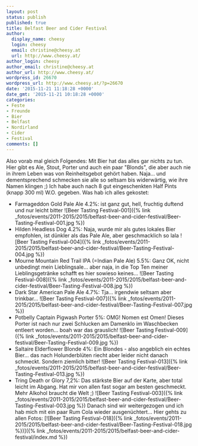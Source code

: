 ```yaml
---
layout: post
status: publish
published: true
title: Belfast Beer and Cider Festival
author:
  display_name: cheesy
  login: cheesy
  email: christine@cheesy.at
  url: http://www.cheesy.at/
author_login: cheesy
author_email: christine@cheesy.at
author_url: http://www.cheesy.at/
wordpress_id: 26670
wordpress_url: http://www.cheesy.at/?p=26670
date: '2015-11-21 11:18:28 +0000'
date_gmt: '2015-11-21 10:18:28 +0000'
categories:
- Feste
- Freunde
- Bier
- Belfast
- Nordirland
- Cider
- Festival
comments: []
---
```

Also vorab mal gleich Folgendes: Mit Bier hat das alles gar nichts zu tun. Hier gibt es Ale, Stout, Porter und auch ein paar "Blonds", die aber auch nie in ihrem Leben was von Reinheitsgebot gehört haben. Naja... und dementsprechend schmecken sie alle so seltsam bis widerwärtig, wie ihre Namen klingen ;) Ich habe auch nach 8 gut eingeschenkten Half Pints (knapp 300 ml) W.O. gegeben.
Was hab ich alles gekostet:
- Farmageddon Gold Pale Ale 4.2%: ist ganz gut, hell, fruchtig duftend und nur leicht bitter
 ![Beer Tasting Festival-001]({% link _fotos/events/2011-2015/2015/belfast-beer-and-cider-festival/Beer-Tasting-Festival-001.jpg %})
- Hilden Headless Dog 4.2%: Naja, wurde mir als gutes lokales Bier empfohlen, ist dünkler als das Pale Ale, aber geschmacklich so lala
 ![Beer Tasting Festival-004]({% link _fotos/events/2011-2015/2015/belfast-beer-and-cider-festival/Beer-Tasting-Festival-004.jpg %})
- Mourne Mountain Red Trail IPA (=Indian Pale Ale) 5.5%: Ganz OK, nicht unbedingt mein Lieblingsale... aber naja, in die Top Ten meiner Lieblingsgetränke schafft es hier sowieso keines...
 ![Beer Tasting Festival-008]({% link _fotos/events/2011-2015/2015/belfast-beer-and-cider-festival/Beer-Tasting-Festival-008.jpg %})
- Dark Star American Pale Ale 4.7%: Tja... irgendwie seltsam aber trinkbar...
 ![Beer Tasting Festival-007]({% link _fotos/events/2011-2015/2015/belfast-beer-and-cider-festival/Beer-Tasting-Festival-007.jpg %})
- Potbelly Captain Pigwash Porter 5%: OMG! Nomen est Omen! Dieses Porter ist nach nur zwei Schlucken am Damenklo im Waschbecken entleert worden... boah war das grauslich!
 ![Beer Tasting Festival-009]({% link _fotos/events/2011-2015/2015/belfast-beer-and-cider-festival/Beer-Tasting-Festival-009.jpg %})
- Saltaire Elderflower Blonde 4%: Ein Blondes - also angeblich ein echtes Bier... das nach Holunderblüten riecht aber leider nicht danach schmeckt. Sondern ziemlich bitter!
 ![Beer Tasting Festival-013]({% link _fotos/events/2011-2015/2015/belfast-beer-and-cider-festival/Beer-Tasting-Festival-013.jpg %})
- Tring Death or Glory 7,2%: Das stärkste Bier auf der Karte, aber total leicht im Abgang. Hat mir von allen fast sogar am besten geschmeckt. Mehr Alkohol braucht die Welt ;)
 ![Beer Tasting Festival-003]({% link _fotos/events/2011-2015/2015/belfast-beer-and-cider-festival/Beer-Tasting-Festival-003.jpg %})
Danach sind wir weitergezogen und ich hab mich mit ein paar Rum Cola wieder ausgenüchtert...
Hier gehts zu allen Fotos:
[![Beer Tasting Festival-018]({% link _fotos/events/2011-2015/2015/belfast-beer-and-cider-festival/Beer-Tasting-Festival-018.jpg %})]({% link _fotos/events/2011-2015/2015/belfast-beer-and-cider-festival/index.md %})
